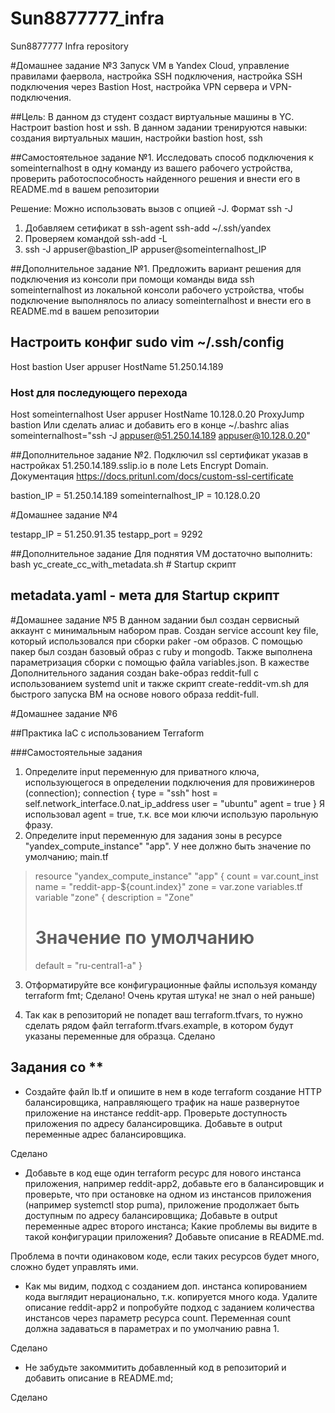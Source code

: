 # Sun8877777_infra
Sun8877777 Infra   repository

#Домашнее задание №3
Запуск VM в Yandex Cloud, управление правилами фаервола, настройка SSH подключения, настройка SSH подключения через Bastion Host, настройка VPN сервера и VPN-подключения.

##Цель:
В данном дз студент создаст виртуальные машины в YC. Настроит bastion host и ssh.
В данном задании тренируются навыки: создания виртуальных машин, настройки bastion host, ssh

##Самостоятельное задание №1. 
Исследовать способ подключения к someinternalhost в одну
команду из вашего рабочего устройства, проверить работоспособность
найденного решения и внести его в README.md в вашем репозитории

Решение:
Можно использовать вызов с опцией -J.
Формат ssh -J <basionhost> <someinternalhost>
1. Добавляем сетификат в ssh-agent
ssh-add ~/.ssh/yandex
2. Проверяем командой ssh-add -L
3. ssh -J appuser@bastion_IP appuser@someinternalhost_IP

##Дополнительное задание №1.
    Предложить вариант решения для подключения из консоли при помощи
команды вида ssh someinternalhost из локальной консоли рабочего
устройства, чтобы подключение выполнялось по алиасу
someinternalhost и внести его в README.md в вашем репозитории

Настроить конфиг sudo vim ~/.ssh/config
---
Host bastion
  User appuser
  HostName 51.250.14.189

### Host для последующего перехода
Host someinternalhost
  User appuser
  HostName 10.128.0.20
  ProxyJump bastion
Или сделать алиас и добавить его в конце  ~/.bashrc
alias someinternalhost="ssh -J appuser@51.250.14.189 appuser@10.128.0.20"

##Дополнительное задание №2.
Подключил ssl сертификат указав в настройках 51.250.14.189.sslip.io в поле Lets Encrypt Domain.
Документация https://docs.pritunl.com/docs/custom-ssl-certificate

bastion_IP = 51.250.14.189
someinternalhost_IP = 10.128.0.20

#Домашнее задание №4

testapp_IP = 51.250.91.35
testapp_port = 9292

##Дополнительное задание
Для поднятия VM достаточно выполнить:
    bash yc_create_cc_with_metadata.sh  # Startup скрипт

metadata.yaml - мета для Startup скрипт
---
#Домашнее задание №5
В данном задании был создан сервисный аккаунт с минимальным набором прав.
Создан service account key file, который использовался при сборки paker -ом образов. С помощью пакер был создан базовый образ с ruby и mongodb.
Также выполнена параметризация сборки с помощью файла variables.json.
В кажестве Дополнительного задания создан  bake-образ reddit-full с использованием systemd unit и также скрипт create-reddit-vm.sh для быстрого запуска ВМ на основе нового образа reddit-full.

#Домашнее задание №6

##Практика IaC с использованием Terraform

###Самостоятельные задания
1. Определите input переменную для приватного ключа,
использующегося в определении подключения для
провижинеров (connection);
  connection {
    type  = "ssh"
    host  = self.network_interface.0.nat_ip_address
    user  = "ubuntu"
    agent = true
  }
  Я использовал agent = true, т.к. все мои ключи использую парольную фразу.
2. Определите input переменную для задания зоны в ресурсе
"yandex_compute_instance" "app". У нее должно быть значение
по умолчанию;
main.tf
>   resource "yandex_compute_instance" "app" {
>     count = var.count_inst
>     name  = "reddit-app-${count.index}"
>     zone  = var.zone
variables.tf
>variable "zone" {
>  description = "Zone"
>  # Значение по умолчанию
> default = "ru-central1-a"
}
3. Отформатируйте все конфигурационные файлы используя
команду terraform fmt;
Сделано! Очень крутая штука! не знал о ней раньше)

4. Так как в репозиторий не попадет ваш terraform.tfvars, то
нужно сделать рядом файл terraform.tfvars.example, в
котором будут указаны переменные для образца.
Сделано

## Задания со **
- Создайте файл lb.tf и опишите в нем в коде terraform создание
HTTP балансировщика, направляющего трафик на наше
развернутое приложение на инстансе reddit-app. Проверьте
доступность приложения по адресу балансировщика. Добавьте в
output переменные адрес балансировщика.

Сделано

- Добавьте в код еще один terraform ресурс для нового инстанса
приложения, например reddit-app2, добавьте его в
балансировщик и проверьте, что при остановке на одном из
инстансов приложения (например systemctl stop puma),
приложение продолжает быть доступным по адресу
балансировщика; Добавьте в output переменные адрес второго
инстанса; Какие проблемы вы видите в такой конфигурации
приложения? Добавьте описание в README.md.

Проблема в почти одинаковом коде, если таких ресурсов будет много, сложно будет управлять ими.

- Как мы видим, подход с созданием доп. инстанса копированием
кода выглядит нерационально, т.к. копируется много кода.
Удалите описание reddit-app2 и попробуйте подход с заданием
количества инстансов через параметр ресурса count.
Переменная count должна задаваться в параметрах и по
умолчанию равна 1.

Сделано

- Не забудьте закоммитить добавленный код в репозиторий и
добавить описание в README.md;

Сделано
